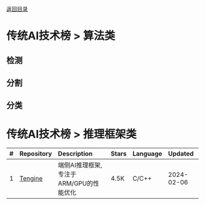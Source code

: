 <a href="https://github.com/liqi-c/AI-Robot-Knowledge-Repository">返回目录</a>

# 传统AI技术榜 > 算法类
## 检测

## 分割

## 分类


# 传统AI技术榜 > 推理框架类

|#|Repository|Description|Stars|Language|Updated|
|:-|:-|:-|:-|:-|:-|
|1|[Tengine](https://github.com/OAID/Tengine)|端侧AI推理框架,专注于ARM/GPU的性能优化|4.5K|C/C++|2024-02-06|
